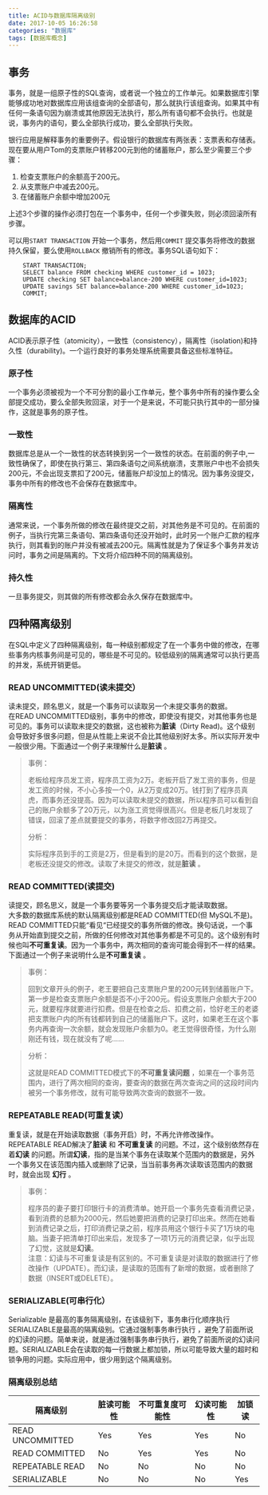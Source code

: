 ```yaml
---
title: ACID与数据库隔离级别
date: 2017-10-05 16:26:58
categories: "数据库" 
tags: [数据库概念]
---
```


## 事务

事务，就是一组原子性的SQL查询，或者说一个独立的工作单元。如果数据库引擎能够成功地对数据库应用该组查询的全部语句，那么就执行该组查询。如果其中有任何一条语句因为崩溃或其他原因无法执行，那么所有语句都不会执行。也就是说，事务内的语句，要么全部执行成功，要么全部执行失败。  

<!-- more -->

银行应用是解释事务的重要例子。假设银行的数据库有两张表：支票表和存储表。现在要从用户Tom的支票账户转移200元到他的储蓄账户，那么至少需要三个步骤：  

1. 检查支票账户的余额高于200元。  
2. 从支票账户中减去200元。
3. 在储蓄账户余额中增加200元

上述3个步骤的操作必须打包在一个事务中，任何一个步骤失败，则必须回滚所有步骤。

可以用`START TRANSACTION` 开始一个事务，然后用`COMMIT` 提交事务将修改的数据持久保留，要么使用`ROLLBACK` 撤销所有的修改。事务SQL语句如下：

```
	START TRANSACTION;
	SELECT balance FROM checking WHERE customer_id = 1023;
	UPDATE checking SET balance=balance-200 WHERE customer_id=1023;
	UPDATE savings SET balance=balance-200 WHERE customer_id=1023;
	COMMIT;
```

## 数据库的ACID

ACID表示原子性（atomicity），一致性（consistency），隔离性（isolation)和持久性（durability)。一个运行良好的事务处理系统需要具备这些标准特征。

### 原子性
一个事务必须被视为一个不可分割的最小工作单元，整个事务中所有的操作要么全部提交成功，要么全部失败回滚，对于一个是来说，不可能只执行其中的一部分操作，这就是事务的原子性。  

### 一致性  
数据库总是从一个一致性的状态转换到另一个一致性的状态。在前面的例子中,一致性确保了，即使在执行第三、第四条语句之间系统崩溃，支票账户中也不会损失200元，不会出现支票扣了200元，储蓄账户却没加上的情况。因为事务没提交，事务中所有的修改也不会保存在数据库中。

### 隔离性
通常来说，一个事务所做的修改在最终提交之前，对其他务是不可见的。在前面的例子，当执行完第三条语句、第四条语句还没开始时，此时另一个账户汇款的程序执行，则其看到的账户并没有被减去200元。隔离性就是为了保证多个事务并发访问时，事务之间是隔离的。下文将介绍四种不同的隔离级别。
### 持久性
一旦事务提交，则其做的所有修改都会永久保存在数据库中。

## 四种隔离级别
在SQL中定义了四种隔离级别，每一种级别都规定了在一个事务中做的修改，在哪些事务内核事务间是可见的，哪些是不可见的。较低级别的隔离通常可以执行更高的并发，系统开销更低。


### READ UNCOMMITTED(读未提交）  
读未提交，顾名思义，就是一个事务可以读取另一个未提交事务的数据。  
在READ UNCOMMITTED级别，事务中的修改，即使没有提交，对其他事务也是可见的。事务可以读取未提交的数据，这也被称为**脏读**（Dirty Read)。这个级别会导致好多很多问题，但是从性能上来说不会比其他级别好太多。所以实际开发中一般很少用。下面通过一个例子来理解什么是**脏读** 。  

> 事例：
>
> 老板给程序员发工资，程序员工资为2万。老板开启了发工资的事务，但是发工资的时候，不小心多按一个0，从2万变成20万。钱打到了程序员真虎，而事务还没提高。因为可以读取未提交的数据，所以程序员可以看到自己的账户余额多了20万元，以为涨工资觉得很高兴。但是老板几时发现了错误，回滚了差点就要提交的事务，将数字修改回2万再提交。  
>
> 分析：
>
> 实际程序员到手的工资是2万，但是看到的是20万。而看到的这个数据，是老板还没提交的修改。读取了未提交的修改，就是**脏读** 。


### READ COMMITTED(读提交)  
读提交，顾名思义，就是一个事务要等另一个事务提交后才能读取数据。  
大多数的数据库系统的默认隔离级别都是READ COMMITTED(但 MySQL不是)。READ COMMITTED只能“看见“已经提交的事务所做的修改。换句话说，一个事务从开始直到提交之前，所做的任何修改对其他事务都是不可见的。这个级别有时候也叫**不可重复读**。因为一个事务中，两次相同的查询可能会得到不一样的结果。下面通过一个例子来说明什么是**不可重复读** 。

>事例：
>
>回到文章开头的例子，老王要把自己支票账户里的200元转到储蓄账户下。第一步是检查支票账户余额是否不小于200元。假设支票账户余额大于200元，就要程序就要进行扣费。但是在检查之后、扣费之前，恰好老王的老婆把支票账户内的所有钱都转到自己的储蓄账户下。这时，如果老王在这个事务内再查询一次余额，就会发现账户余额为0。老王觉得很奇怪，为什么刚刚还有钱，现在就没有了呢……    

>分析：
>
>这就是READ COMMITTED模式下的**不可重复读问题** ，如果在一个事务范围内，进行了两次相同的查询，要查询的数据在两次查询之间的这段时间内被另一个事务修改，就有可能导致两次查询的数据不一致。


### REPEATABLE READ(可重复读）
重复读，就是在开始读取数据（事务开启）时，不再允许修改操作。
REPEATABLE READ解决了**脏读** 和 **不可重复读** 的问题。不过，这个级别依然存在着**幻读** 的问题。所谓**幻读**，指的是当某个事务在读取某个范围内的数据是，另外一个事务又在该范围内插入或删除了记录，当当前事务再次读取该范围内的数据时，就会出现 **幻行** 。

>事例：
>
>程序员的妻子要打印银行卡的消费清单。她开启一个事务先查看消费记录，看到消费的总额为2000元，然后她要把消费的记录打印出来。然而在她看到消费记录之后，打印消费记录之前，程序员用这个银行卡买了1万块的电脑。当妻子把清单打印出来后，发现多了一项1万元的消费记录，似乎出现了幻觉，这就是**幻读**。  
>注意：幻读与不可重复读是有区别的。不可重复读是对读取的数据进行了修改操作（UPDATE）。而幻读，是读取的范围有了新增的数据，或者删除了数据（INSERT或DELETE）。



### SERIALIZABLE(可串行化）
Serializable 是最高的事务隔离级别，在该级别下，事务串行化顺序执行
SERIALIZABLE是最高的隔离级别。它通过强制事务串行执行 ，避免了前面所说的幻读的问题。简单来说，就是通过强制事务串行执行，避免了前面所说的幻读问题。SERIALIZABLE会在读取的每一行数据上都加锁，所以可能导致大量的超时和锁争用的问题。实际应用中，很少用到这个隔离级别。



### 隔离级别总结

| 隔离级别             | 脏读可能性 | 不可重复度可能性 | 幻读可能性 | 加锁读  |
| ---------------- | ----- | -------- | ----- | ---- |
| READ UNCOMMITTED | Yes   | Yes      | Yes   | No   |
| READ COMMITTED   | No    | Yes      | Yes   | No   |
| REPEATABLE READ  | No    | No       | No    | No   |
| SERIALIZABLE     | No    | No       | No    | Yes  |


